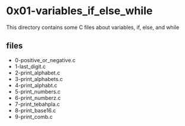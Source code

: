 # 0x01-variables_if_else_while

This directory contains some C files about variables, if, else, and while

## files

* 0-positive_or_negative.c
* 1-last_digit.c
* 2-print_alphabet.c
* 3-print_alphabets.c
* 4-print_alphabt.c
* 5-print_numbers.c
* 6-print_numberz.c
* 7-print_tebahpla.c
* 8-print_base16.c
* 9-print_comb.c

